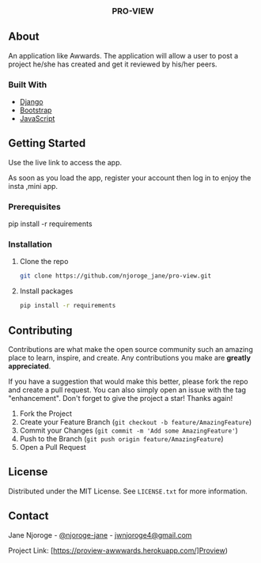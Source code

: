   <h3 align="center">PRO-VIEW</h3>

<!-- ABOUT THE PROJECT -->
## About 
An application like Awwards.
 The application will allow a user to post a project he/she has created and get it reviewed by his/her peers.




### Built With


* [Django](https://django.com)
* [Bootstrap](https://getbootstrap.com)
* [JavaScript](https://javascript.com)





<!-- GETTING STARTED -->
## Getting Started
Use the live link to access the app.

As soon as you load the app, register your account then log in to enjoy the insta ,mini app.

### Prerequisites

pip install -r requirements

### Installation


1. Clone the repo
   ```sh
   git clone https://github.com/njoroge_jane/pro-view.git
   ```
2. Install packages
   ```sh
   pip install -r requirements
   ```







<!-- CONTRIBUTING -->
## Contributing

Contributions are what make the open source community such an amazing place to learn, inspire, and create. Any contributions you make are **greatly appreciated**.

If you have a suggestion that would make this better, please fork the repo and create a pull request. You can also simply open an issue with the tag "enhancement".
Don't forget to give the project a star! Thanks again!

1. Fork the Project
2. Create your Feature Branch (`git checkout -b feature/AmazingFeature`)
3. Commit your Changes (`git commit -m 'Add some AmazingFeature'`)
4. Push to the Branch (`git push origin feature/AmazingFeature`)
5. Open a Pull Request





<!-- LICENSE -->
## License

Distributed under the MIT License. See `LICENSE.txt` for more information.





<!-- CONTACT -->
## Contact

Jane Njoroge - [@njoroge-jane](https://twitter.com/njoroge-jane) - jwnjoroge4@gmail.com

Project Link: [https://proview-awwwards.herokuapp.com/]Proview)


